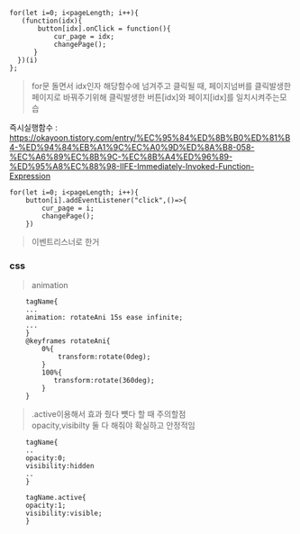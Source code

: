     for(let i=0; i<pageLength; i++){
       (function(idx){
           button[idx].onClick = function(){
               cur_page = idx;
               changePage();
          }
      })(i)
    };

> for문 돌면서 idx인자 해당함수에 넘겨주고 클릭될 때, 페이지넘버를 클릭발생한 페이지로 바꿔주기위해 클릭발생한 버튼[idx]와 페이지[idx]를 일치시켜주는모습

즉시실행함수 : https://okayoon.tistory.com/entry/%EC%95%84%ED%8B%B0%ED%81%B4-%ED%94%84%EB%A1%9C%EC%A0%9D%ED%8A%B8-058-%EC%A6%89%EC%8B%9C-%EC%8B%A4%ED%96%89-%ED%95%A8%EC%88%98-IIFE-Immediately-Invoked-Function-Expression

    for(let i=0; i<pageLength; i++){
        button[i].addEventListener("click",()=>{
            cur_page = i;
            changePage();
        })
> 이벤트리스너로 한거


<h3>css</h3>


> animation



        tagName{
        ...
        animation: rotateAni 15s ease infinite;
        ...
        }
        @keyframes rotateAni{
            0%{
                transform:rotate(0deg);
            }
            100%{
               transform:rotate(360deg);
            }
        }
    
> .active이용해서 효과 줬다 뻇다 할 때 주의할점<br>
> opacity,visibilty 둘 다 해줘야 확실하고 안정적임


        tagName{
        ..
        opacity:0;
        visibility:hidden
        ..
        }
        
        tagName.active{
        opacity:1;
        visibility:visible;
        }


